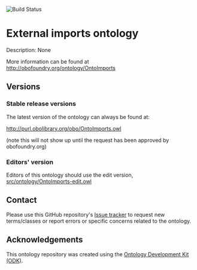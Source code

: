 
![Build Status](https://github.com/OpenLHS/OntoImports/workflows/CI/badge.svg)
# External imports ontology

Description: None

More information can be found at http://obofoundry.org/ontology/OntoImports

## Versions

### Stable release versions

The latest version of the ontology can always be found at:

http://purl.obolibrary.org/obo/OntoImports.owl

(note this will not show up until the request has been approved by obofoundry.org)

### Editors' version

Editors of this ontology should use the edit version, [src/ontology/OntoImports-edit.owl](src/ontology/OntoImports-edit.owl)

## Contact

Please use this GitHub repository's [Issue tracker](https://github.com/OpenLHS/OntoImports/issues) to request new terms/classes or report errors or specific concerns related to the ontology.

## Acknowledgements

This ontology repository was created using the [Ontology Development Kit (ODK)](https://github.com/INCATools/ontology-development-kit).